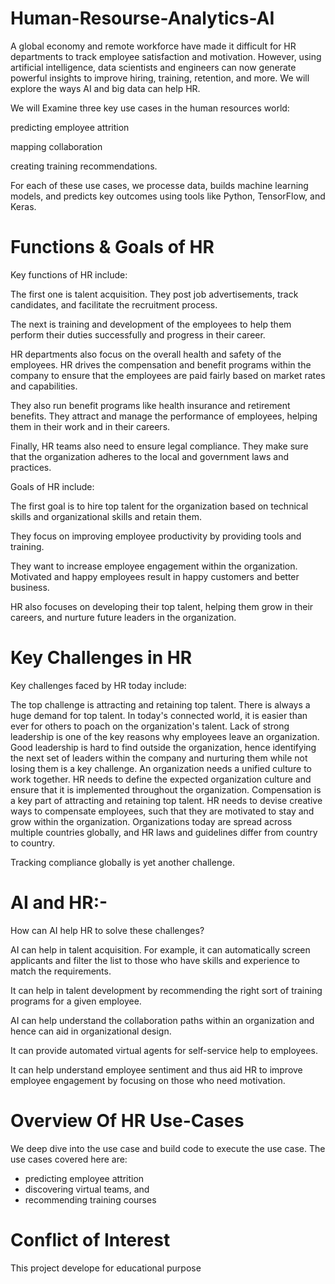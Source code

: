 # Human-Resourse-Analytics-AI

A global economy and remote workforce have made it difficult for HR departments to track employee satisfaction and motivation. However, using artificial intelligence, data scientists and engineers can now generate powerful insights to improve hiring, training, retention, and more. We will explore the ways AI and big data can help HR.

We will Examine three key use cases in the human resources world:

predicting employee attrition

mapping collaboration

creating training recommendations.

For each of these use cases, we processe data, builds machine learning models, and predicts key outcomes using tools like Python, TensorFlow, and Keras.

# Functions & Goals of HR
Key functions of HR include:

The first one is talent acquisition. They post job advertisements, track candidates, and facilitate the recruitment process.

The next is training and development of the employees to help them perform their duties successfully and progress in their career.

HR departments also focus on the overall health and safety of the employees. HR drives the compensation and benefit programs within the company to ensure that the employees are paid fairly based on market rates and capabilities.

They also run benefit programs like health insurance and retirement benefits. They attract and manage the performance of employees, helping them in their work and in their careers.

Finally, HR teams also need to ensure legal compliance. They make sure that the organization adheres to the local and government laws and practices.

Goals of HR include:

The first goal is to hire top talent for the organization based on technical skills and organizational skills and retain them.

They focus on improving employee productivity by providing tools and training.

They want to increase employee engagement within the organization. Motivated and happy employees result in happy customers and better business.

HR also focuses on developing their top talent, helping them grow in their careers, and nurture future leaders in the organization.

# Key Challenges in HR

Key challenges faced by HR today include:

The top challenge is attracting and retaining top talent. There is always a huge demand for top talent. In today's connected world, it is easier than ever for others to poach on the organization's talent. Lack of strong leadership is one of the key reasons why employees leave an organization. Good leadership is hard to find outside the organization, hence identifying the next set of leaders within the company and nurturing them while not losing them is a key challenge. An organization needs a unified culture to work together. HR needs to define the expected organization culture and ensure that it is implemented throughout the organization. Compensation is a key part of attracting and retaining top talent. HR needs to devise creative ways to compensate employees, such that they are motivated to stay and grow within the organization. Organizations today are spread across multiple countries globally, and HR laws and guidelines differ from country to country.

Tracking compliance globally is yet another challenge.

# AI and HR:-

How can AI help HR to solve these challenges?

AI can help in talent acquisition. For example, it can automatically screen applicants and filter the list to those who have skills and experience to match the requirements.

It can help in talent development by recommending the right sort of training programs for a given employee.

AI can help understand the collaboration paths within an organization and hence can aid in organizational design.

It can provide automated virtual agents for self-service help to employees.

It can help understand employee sentiment and thus aid HR to improve employee engagement by focusing on those who need motivation.

# Overview Of HR Use-Cases

We deep dive into the use case and build code to execute the use case. The use cases covered here are:

- predicting employee attrition
- discovering virtual teams, and
- recommending training courses

# Conflict of Interest

This project develope for educational purpose
